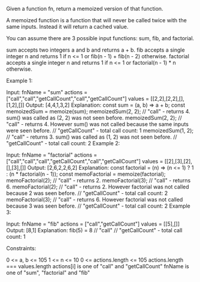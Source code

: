 Given a function fn, return a memoized version of that function.

A memoized function is a function that will never be called twice with the same inputs. Instead it will return a cached value.

You can assume there are 3 possible input functions: sum, fib, and factorial.

sum accepts two integers a and b and returns a + b.
fib accepts a single integer n and returns 1 if n <= 1 or fib(n - 1) + fib(n - 2) otherwise.
factorial accepts a single integer n and returns 1 if n <= 1 or factorial(n - 1) \* n otherwise.

Example 1:

Input:
fnName = "sum"
actions = ["call","call","getCallCount","call","getCallCount"]
values = [[2,2],[2,2],[],[1,2],[]]
Output: [4,4,1,3,2]
Explanation:
const sum = (a, b) => a + b;
const memoizedSum = memoize(sum);
memoizedSum(2, 2); // "call" - returns 4. sum() was called as (2, 2) was not seen before.
memoizedSum(2, 2); // "call" - returns 4. However sum() was not called because the same inputs were seen before.
// "getCallCount" - total call count: 1
memoizedSum(1, 2); // "call" - returns 3. sum() was called as (1, 2) was not seen before.
// "getCallCount" - total call count: 2
Example 2:

Input:
fnName = "factorial"
actions = ["call","call","call","getCallCount","call","getCallCount"]
values = [[2],[3],[2],[],[3],[]]
Output: [2,6,2,2,6,2]
Explanation:
const factorial = (n) => (n <= 1) ? 1 : (n \* factorial(n - 1));
const memoFactorial = memoize(factorial);
memoFactorial(2); // "call" - returns 2.
memoFactorial(3); // "call" - returns 6.
memoFactorial(2); // "call" - returns 2. However factorial was not called because 2 was seen before.
// "getCallCount" - total call count: 2
memoFactorial(3); // "call" - returns 6. However factorial was not called because 3 was seen before.
// "getCallCount" - total call count: 2
Example 3:

Input:
fnName = "fib"
actions = ["call","getCallCount"]
values = [[5],[]]
Output: [8,1]
Explanation:
fib(5) = 8 // "call"
// "getCallCount" - total call count: 1

Constraints:

0 <= a, b <= 105
1 <= n <= 10
0 <= actions.length <= 105
actions.length === values.length
actions[i] is one of "call" and "getCallCount"
fnName is one of "sum", "factorial" and "fib"

